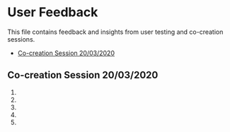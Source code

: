 # User Feedback

This file contains feedback and insights from user testing and co-creation sessions. 

* [Co-creation Session 20/03/2020]()

## Co-creation Session 20/03/2020

1.
2.
3.
4.
5.
